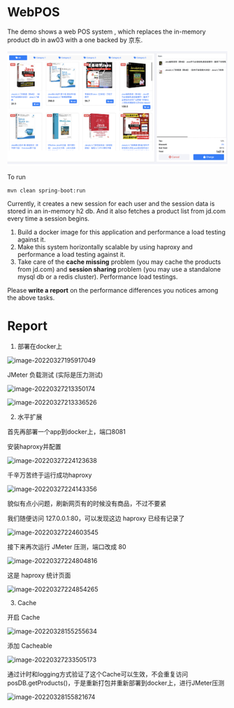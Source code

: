 # WebPOS

The demo shows a web POS system , which replaces the in-memory product db in aw03 with a one backed by 京东.


![](jdpos.png)

To run

```shell
mvn clean spring-boot:run
```

Currently, it creates a new session for each user and the session data is stored in an in-memory h2 db. 
And it also fetches a product list from jd.com every time a session begins.

1. Build a docker image for this application and performance a load testing against it.
2. Make this system horizontally scalable by using haproxy and performance a load testing against it.
3. Take care of the **cache missing** problem (you may cache the products from jd.com) and **session sharing** problem (you may use a standalone mysql db or a redis cluster). Performance load testings.

Please **write a report** on the performance differences you notices among the above tasks.





# Report

1. 部署在docker上

![image-20220327195917049](E:\大学资料\计算机课\软件体系结构\aw04-PandaAwAke\README.assets\image-20220327195917049.png)



JMeter 负载测试 (实际是压力测试)

![image-20220327213350174](E:\大学资料\计算机课\软件体系结构\aw04-PandaAwAke\README.assets\image-20220327213350174.png)

![image-20220327213336526](E:\大学资料\计算机课\软件体系结构\aw04-PandaAwAke\README.assets\image-20220327213336526.png)



2. 水平扩展

首先再部署一个app到docker上，端口8081

安装haproxy并配置

![image-20220327224123638](E:\大学资料\计算机课\软件体系结构\aw04-PandaAwAke\README.assets\image-20220327224123638.png)

千辛万苦终于运行成功haproxy

![image-20220327224143356](E:\大学资料\计算机课\软件体系结构\aw04-PandaAwAke\README.assets\image-20220327224143356.png)

貌似有点小问题，刷新网页有的时候没有商品，不过不要紧

我们随便访问 127.0.0.1:80，可以发现这边 haproxy 已经有记录了

![image-20220327224603545](E:\大学资料\计算机课\软件体系结构\aw04-PandaAwAke\README.assets\image-20220327224603545.png)

接下来再次运行 JMeter 压测，端口改成 80

![image-20220327224804816](E:\大学资料\计算机课\软件体系结构\aw04-PandaAwAke\README.assets\image-20220327224804816.png)

这是 haproxy 统计页面

![image-20220327224854265](E:\大学资料\计算机课\软件体系结构\aw04-PandaAwAke\README.assets\image-20220327224854265.png)





3. Cache

开启 Cache

![image-20220328155255634](E:\大学资料\计算机课\软件体系结构\aw04-PandaAwAke\README.assets\image-20220328155255634.png)

添加 Cacheable

![image-20220327233505173](E:\大学资料\计算机课\软件体系结构\aw04-PandaAwAke\README.assets\image-20220327233505173.png)

通过计时和logging方式验证了这个Cache可以生效，不会重复访问 posDB.getProducts()，于是重新打包并重新部署到docker上，进行JMeter压测

![image-20220328155821674](E:\大学资料\计算机课\软件体系结构\aw04-PandaAwAke\README.assets\image-20220328155821674.png)